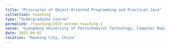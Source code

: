 ```yaml
---
title: "Principles of Object-Oriented Programming and Practical Java"
collection: teaching
type: "Undergraduate course"
permalink: /teaching/2025-autumn-teaching-2
venue: "Guangdong University of Petrochemical Technology, Computer Department"
date: 2025-09-02
location: "Maoming City, China"
---
```



